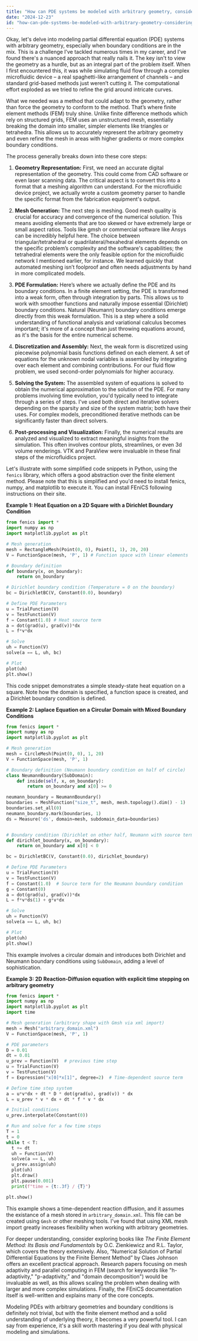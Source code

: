 ```yaml
---
title: "How can PDE systems be modeled with arbitrary geometry, considering boundary conditions?"
date: "2024-12-23"
id: "how-can-pde-systems-be-modeled-with-arbitrary-geometry-considering-boundary-conditions"
---
```


Okay, let's delve into modeling partial differential equation (PDE) systems with arbitrary geometry, especially when boundary conditions are in the mix. This is a challenge I’ve tackled numerous times in my career, and I've found there's a nuanced approach that really nails it. The key isn't to view the geometry as a hurdle, but as an integral part of the problem itself. When I first encountered this, it was while simulating fluid flow through a complex microfluidic device – a real spaghetti-like arrangement of channels – and standard grid-based methods just weren’t cutting it. The computational effort exploded as we tried to refine the grid around intricate curves.

What we needed was a method that could adapt to the geometry, rather than force the geometry to conform to the method. That’s where finite element methods (FEM) truly shine. Unlike finite difference methods which rely on structured grids, FEM uses an unstructured mesh, essentially breaking the domain into smaller, simpler elements like triangles or tetrahedra. This allows us to accurately represent the arbitrary geometry and even refine the mesh in areas with higher gradients or more complex boundary conditions.

The process generally breaks down into these core steps:

1. **Geometry Representation:** First, we need an accurate digital representation of the geometry. This could come from CAD software or even laser scanning data. The critical aspect is to convert this into a format that a meshing algorithm can understand. For the microfluidic device project, we actually wrote a custom geometry parser to handle the specific format from the fabrication equipment's output.

2. **Mesh Generation:** The next step is meshing. Good mesh quality is crucial for accuracy and convergence of the numerical solution. This means avoiding elements that are too skewed or have extremely large or small aspect ratios. Tools like gmsh or commercial software like Ansys can be incredibly helpful here. The choice between triangular/tetrahedral or quadrilateral/hexahedral elements depends on the specific problem’s complexity and the software's capabilities; the tetrahedral elements were the only feasible option for the microfluidic network I mentioned earlier, for instance. We learned quickly that automated meshing isn’t foolproof and often needs adjustments by hand in more complicated models.

3. **PDE Formulation:** Here’s where we actually define the PDE and its boundary conditions. In a finite element setting, the PDE is transformed into a weak form, often through integration by parts. This allows us to work with smoother functions and naturally impose essential (Dirichlet) boundary conditions. Natural (Neumann) boundary conditions emerge directly from this weak formulation. This is a step where a solid understanding of functional analysis and variational calculus becomes important; it's more of a concept than just throwing equations around, as it's the basis for the entire numerical scheme.

4. **Discretization and Assembly:** Next, the weak form is discretized using piecewise polynomial basis functions defined on each element. A set of equations for the unknown nodal variables is assembled by integrating over each element and combining contributions. For our fluid flow problem, we used second-order polynomials for higher accuracy.

5. **Solving the System:** The assembled system of equations is solved to obtain the numerical approximation to the solution of the PDE. For many problems involving time evolution, you'd typically need to integrate through a series of steps. I've used both direct and iterative solvers depending on the sparsity and size of the system matrix; both have their uses. For complex models, preconditioned iterative methods can be significantly faster than direct solvers.

6. **Post-processing and Visualization:** Finally, the numerical results are analyzed and visualized to extract meaningful insights from the simulation. This often involves contour plots, streamlines, or even 3d volume renderings. VTK and ParaView were invaluable in these final steps of the microfluidics project.

Let's illustrate with some simplified code snippets in Python, using the `fenics` library, which offers a good abstraction over the finite element method. Please note that this is simplified and you'd need to install fenics, numpy, and matplotlib to execute it. You can install FEniCS following instructions on their site.

**Example 1: Heat Equation on a 2D Square with a Dirichlet Boundary Condition**

```python
from fenics import *
import numpy as np
import matplotlib.pyplot as plt

# Mesh generation
mesh = RectangleMesh(Point(0, 0), Point(1, 1), 20, 20)
V = FunctionSpace(mesh, 'P', 1) # Function space with linear elements

# Boundary definition
def boundary(x, on_boundary):
    return on_boundary

# Dirichlet boundary condition (Temperature = 0 on the boundary)
bc = DirichletBC(V, Constant(0.0), boundary)

# Define PDE Parameters
u = TrialFunction(V)
v = TestFunction(V)
f = Constant(1.0) # Heat source term
a = dot(grad(u), grad(v))*dx
L = f*v*dx

# Solve
uh = Function(V)
solve(a == L, uh, bc)

# Plot
plot(uh)
plt.show()
```

This code snippet demonstrates a simple steady-state heat equation on a square. Note how the domain is specified, a function space is created, and a Dirichlet boundary condition is defined.

**Example 2: Laplace Equation on a Circular Domain with Mixed Boundary Conditions**

```python
from fenics import *
import numpy as np
import matplotlib.pyplot as plt

# Mesh generation
mesh = CircleMesh(Point(0, 0), 1, 20)
V = FunctionSpace(mesh, 'P', 1)

# Boundary definition (Neumann boundary condition on half of circle)
class NeumannBoundary(SubDomain):
    def inside(self, x, on_boundary):
        return on_boundary and x[0] >= 0

neumann_boundary = NeumannBoundary()
boundaries = MeshFunction("size_t", mesh, mesh.topology().dim() - 1)
boundaries.set_all(0)
neumann_boundary.mark(boundaries, 1)
ds = Measure('ds', domain=mesh, subdomain_data=boundaries)


# Boundary condition (Dirichlet on other half, Neumann with source term on the other half)
def dirichlet_boundary(x, on_boundary):
    return on_boundary and x[0] < 0

bc = DirichletBC(V, Constant(0.0), dirichlet_boundary)

# Define PDE Parameters
u = TrialFunction(V)
v = TestFunction(V)
f = Constant(1.0)  # Source term for the Neumann boundary condition
g = Constant(0)
a = dot(grad(u), grad(v))*dx
L = f*v*ds(1) + g*v*dx

# Solve
uh = Function(V)
solve(a == L, uh, bc)

# Plot
plot(uh)
plt.show()
```
This example involves a circular domain and introduces both Dirichlet and Neumann boundary conditions using `SubDomain`, adding a level of sophistication.

**Example 3: 2D Reaction-Diffusion equation with explicit time stepping on arbitrary geometry**

```python
from fenics import *
import numpy as np
import matplotlib.pyplot as plt
import time

# Mesh generation (arbitrary shape with Gmsh via xml import)
mesh = Mesh("arbitrary_domain.xml")
V = FunctionSpace(mesh, 'P', 1)

# PDE parameters
D = 0.01
dt = 0.01
u_prev = Function(V)  # previous time step
u = TrialFunction(V)
v = TestFunction(V)
f = Expression("x[0]*x[1]", degree=2)  # Time-dependent source term

# Define time step system
a = u*v*dx + dt * D * dot(grad(u), grad(v)) * dx
L = u_prev * v * dx + dt * f * v * dx

# Initial conditions
u_prev.interpolate(Constant(0))

# Run and solve for a few time steps
T = 1
t = 0
while t < T:
  t += dt
  uh = Function(V)
  solve(a == L, uh)
  u_prev.assign(uh)
  plot(uh)
  plt.draw()
  plt.pause(0.001)
  print(f"time = {t:.3f} / {T}")

plt.show()
```

This example shows a time-dependent reaction diffusion, and it assumes the existance of a mesh stored in `arbitrary_domain.xml`. This file can be created using `Gmsh` or other meshing tools. I've found that using XML mesh import greatly increases flexibility when working with arbitrary geometries.

For deeper understanding, consider exploring books like *The Finite Element Method: Its Basis and Fundamentals* by O.C. Zienkiewicz and R.L. Taylor, which covers the theory extensively. Also, “Numerical Solution of Partial Differential Equations by the Finite Element Method” by Claes Johnson offers an excellent practical approach. Research papers focusing on mesh adaptivity and parallel computing in FEM (search for keywords like "h-adaptivity," "p-adaptivity," and "domain decomposition") would be invaluable as well, as this allows scaling the problem when dealing with larger and more complex simulations. Finally, the FEniCS documentation itself is well-written and explains many of the core concepts.

Modeling PDEs with arbitrary geometries and boundary conditions is definitely not trivial, but with the finite element method and a solid understanding of underlying theory, it becomes a very powerful tool. I can say from experience, it's a skill worth mastering if you deal with physical modeling and simulations.
